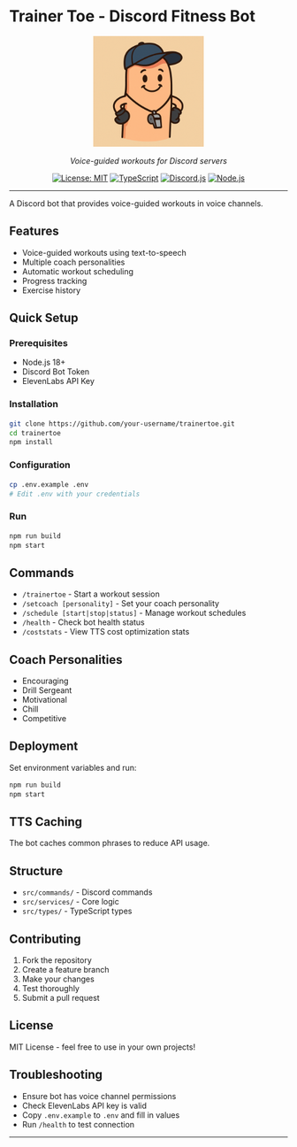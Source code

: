# Trainer Toe - Discord Fitness Bot

<div align="center">

<img src="assets/trainer-toe-discord-fitness-bot-preview.png" alt="Trainer Toe Discord Fitness Bot" width="200">

*Voice-guided workouts for Discord servers*

[![License: MIT](https://img.shields.io/badge/License-MIT-yellow.svg)](https://opensource.org/licenses/MIT)
[![TypeScript](https://img.shields.io/badge/TypeScript-007ACC?style=flat&logo=typescript&logoColor=white)](https://www.typescriptlang.org/)
[![Discord.js](https://img.shields.io/badge/Discord.js-5865F2?style=flat&logo=discord&logoColor=white)](https://discord.js.org/)
[![Node.js](https://img.shields.io/badge/Node.js-339933?style=flat&logo=node.js&logoColor=white)](https://nodejs.org/)

</div>

---

A Discord bot that provides voice-guided workouts in voice channels.

## Features

- Voice-guided workouts using text-to-speech
- Multiple coach personalities
- Automatic workout scheduling
- Progress tracking
- Exercise history

## Quick Setup

### Prerequisites
- Node.js 18+
- Discord Bot Token
- ElevenLabs API Key

### Installation
```bash
git clone https://github.com/your-username/trainertoe.git
cd trainertoe
npm install
```

### Configuration
```bash
cp .env.example .env
# Edit .env with your credentials
```

### Run
```bash
npm run build
npm start
```

## Commands

- `/trainertoe` - Start a workout session
- `/setcoach [personality]` - Set your coach personality
- `/schedule [start|stop|status]` - Manage workout schedules
- `/health` - Check bot health status
- `/coststats` - View TTS cost optimization stats

## Coach Personalities

- Encouraging
- Drill Sergeant
- Motivational
- Chill
- Competitive

## Deployment

Set environment variables and run:
```bash
npm run build
npm start
```

## TTS Caching

The bot caches common phrases to reduce API usage.

## Structure

- `src/commands/` - Discord commands
- `src/services/` - Core logic
- `src/types/` - TypeScript types

## Contributing

1. Fork the repository
2. Create a feature branch
3. Make your changes
4. Test thoroughly
5. Submit a pull request

## License

MIT License - feel free to use in your own projects!

## Troubleshooting

- Ensure bot has voice channel permissions
- Check ElevenLabs API key is valid
- Copy `.env.example` to `.env` and fill in values
- Run `/health` to test connection

---

